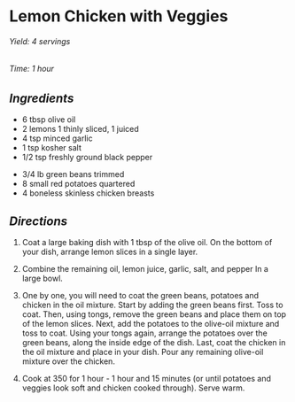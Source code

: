 # Lemon Chicken with Veggies

######  Yield: 4 servings
######  Time: 1 hour

##  *Ingredients*

- 6 tbsp olive oil
- 2 lemons 1 thinly sliced, 1 juiced
- 4 tsp minced garlic
- 1 tsp kosher salt
- 1/2 tsp freshly ground black pepper
<!---->
- 3/4 lb green beans trimmed
- 8 small red potatoes quartered
- 4 boneless skinless chicken breasts

##  *Directions*

1. Coat a large baking dish with 1 tbsp of the olive oil. On the bottom of your dish, arrange lemon slices in a single layer.

2. Combine the remaining oil, lemon juice, garlic, salt, and pepper In a large bowl.

3. One by one, you will need to coat the green beans, potatoes and chicken in the oil mixture. Start by adding the green beans first. Toss to coat. Then, using tongs, remove the green beans and place them on top of the lemon slices. Next, add the potatoes to the olive-oil mixture and toss to coat. Using your tongs again, arrange the potatoes over the green beans, along the inside edge of the dish. Last, coat the chicken in the oil mixture and place in your dish. Pour any remaining olive-oil mixture over the chicken.

4. Cook at 350 for 1 hour - 1 hour and 15 minutes (or until potatoes and veggies look soft and chicken cooked through). Serve warm.